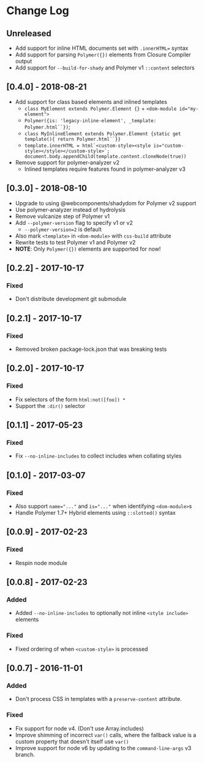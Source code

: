 # Change Log

## Unreleased
* Add support for inline HTML documents set with `.innerHTML=` syntax
* Add support for parsing `Polymer({})` elements from Closure Compiler output
* Add support for `--build-for-shady` and Polymer v1 `::content` selectors

## [0.4.0] - 2018-08-21
* Add support for class based elements and inlined templates
  * `class MyElement extends Polymer.Element {}` + `<dom-module id="my-element">`
  * ```Polymer({is: 'legacy-inline-element', _template: Polymer.html``})```;
  * ```class MyInlineElement extends Polymer.Element {static get template(){ return Polymer.html``}}```
  * ```template.innerHTML = html`<custom-style><style is="custom-style></style></custom-style>`; document.body.appendChild(template.content.cloneNode(true))```
* Remove support for polymer-analyzer v2
  * Inlined templates require features found in polymer-analyzer v3

## [0.3.0] - 2018-08-10
* Upgrade to using @webcomponents/shadydom for Polymer v2 support
* Use polymer-analyzer instead of hydrolysis
* Remove vulcanize step of Polymer v1
* Add `--polymer-version` flag to specify v1 or v2
  * `--polymer-version=2` is default
* Also mark `<template>` in `<dom-module>` with `css-build` attribute
* Rewrite tests to test Polymer v1 and Polymer v2
* **NOTE**: Only `Polymer({})` elements are supported for now!

## [0.2.2] - 2017-10-17
### Fixed
* Don't distribute development git submodule

## [0.2.1] - 2017-10-17
### Fixed
* Removed broken package-lock.json that was breaking tests

## [0.2.0] - 2017-10-17
### Fixed
* Fix selectors of the form `html:not([foo]) *`
* Support the `:dir()` selector

## [0.1.1] - 2017-05-23
### Fixed
* Fix `--no-inline-includes` to collect includes when collating styles

## [0.1.0] - 2017-03-07
### Fixed
* Also support `name="..."` and `is="..."` when identifying `<dom-module>`s
* Handle Polymer 1.7+ Hybrid elements using `::slotted()` syntax

## [0.0.9] - 2017-02-23
### Fixed
* Respin node module

## [0.0.8] - 2017-02-23
### Added
* Added `--no-inline-includes` to optionally not inline `<style include>` elements

### Fixed
* Fixed ordering of when `<custom-style>` is processed

## [0.0.7] - 2016-11-01

### Added
* Don't process CSS in templates with a `preserve-content` attribute.

### Fixed
* Fix support for node v4. (Don't use Array.includes)
* Improve shimming of incorrect `var()` calls, where the fallback value is a custom property that doesn't itself use `var()`
* Improve support for node v6 by updating to the `command-line-args` v3 branch.

